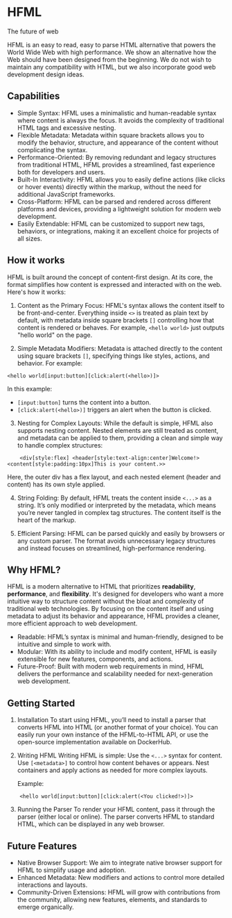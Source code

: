 # HFML
The future of web

HFML is an easy to read, easy to parse HTML alternative that powers the World Wide Web with high performance. We show an alternative how the Web should have been designed from the beginning. We do not wish to maintain any compatibility with HTML, but we also incorporate good web development design ideas.

## Capabilities

 * Simple Syntax: HFML uses a minimalistic and human-readable syntax where content is always the focus. It avoids the complexity of traditional HTML tags and excessive nesting.
 * Flexible Metadata: Metadata within square brackets allows you to modify the behavior, structure, and appearance of the content without complicating the syntax.
 * Performance-Oriented: By removing redundant and legacy structures from traditional HTML, HFML provides a streamlined, fast experience both for developers and users.
 * Built-In Interactivity: HFML allows you to easily define actions (like clicks or hover events) directly within the markup, without the need for additional JavaScript frameworks.
 * Cross-Platform: HFML can be parsed and rendered across different platforms and devices, providing a lightweight solution for modern web development.
 * Easily Extendable: HFML can be customized to support new tags, behaviors, or integrations, making it an excellent choice for projects of all sizes.

## How it works
HFML is built around the concept of content-first design. At its core, the format simplifies how content is expressed and interacted with on the web. Here's how it works:
 1. Content as the Primary Focus: HFML's syntax allows the content itself to be front-and-center. Everything inside `<>` is treated as plain text by default, with metadata inside square brackets `[]` controlling how that content is rendered or behaves. For example, `<hello world>` just outputs "hello world" on the page.

 2. Simple Metadata Modifiers: Metadata is attached directly to the content using square brackets `[]`, specifying things like styles, actions, and behavior. For example:

```<hello world[input:button][click:alert(<hello>)]>```

In this example:

 * `[input:button]` turns the content into a button.
 * `[click:alert(<hello>)]` triggers an alert when the button is clicked.

 3. Nesting for Complex Layouts: While the default is simple, HFML also supports nesting content. Nested elements are still treated as content, and metadata can be applied to them, providing a clean and simple way to handle complex structures:
```
    <div[style:flex] <header[style:text-align:center]Welcome!> <content[style:padding:10px]This is your content.>>
```
Here, the outer div has a flex layout, and each nested element (header and content) has its own style applied.

 4. String Folding: By default, HFML treats the content inside `<...>` as a string. It’s only modified or interpreted by the metadata, which means you’re never tangled in complex tag structures. The content itself is the heart of the markup.

 5. Efficient Parsing: HFML can be parsed quickly and easily by browsers or any custom parser. The format avoids unnecessary legacy structures and instead focuses on streamlined, high-performance rendering.

## Why HFML?

HFML is a modern alternative to HTML that prioritizes **readability**, **performance**, and **flexibility**. It's designed for developers who want a more intuitive way to structure content without the bloat and complexity of traditional web technologies. By focusing on the content itself and using metadata to adjust its behavior and appearance, HFML provides a cleaner, more efficient approach to web development.

 * Readable: HFML’s syntax is minimal and human-friendly, designed to be intuitive and simple to work with.
 * Modular: With its ability to include and modify content, HFML is easily extensible for new features, components, and actions.
 * Future-Proof: Built with modern web requirements in mind, HFML delivers the performance and scalability needed for next-generation web development.

## Getting Started

 1. Installation
    To start using HFML, you’ll need to install a parser that converts HFML into HTML (or another format of your choice). You can easily run your own instance of the HFML-to-HTML API, or use the open-source implementation available on DockerHub.

 2. Writing HFML
    Writing HFML is simple:
        Use the `<...>` syntax for content.
        Use `[<metadata>]` to control how content behaves or appears.
        Nest containers and apply actions as needed for more complex layouts.

    Example:
```
    <hello world[input:button][click:alert(<You clicked!>)]>
```
  3. Running the Parser
    To render your HFML content, pass it through the parser (either local or online). The parser converts HFML to standard HTML, which can be displayed in any web browser.

## Future Features

 * Native Browser Support: We aim to integrate native browser support for HFML to simplify usage and adoption.
 * Enhanced Metadata: New modifiers and actions to control more detailed interactions and layouts.
 * Community-Driven Extensions: HFML will grow with contributions from the community, allowing new features, elements, and standards to emerge organically.